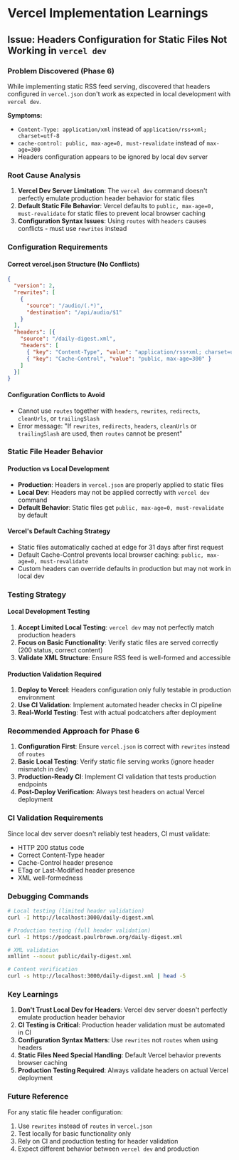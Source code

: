 # Vercel Implementation Learnings

## Issue: Headers Configuration for Static Files Not Working in `vercel dev`

### Problem Discovered (Phase 6)
While implementing static RSS feed serving, discovered that headers configured in `vercel.json` don't work as expected in local development with `vercel dev`.

**Symptoms:**
- `Content-Type: application/xml` instead of `application/rss+xml; charset=utf-8`
- `cache-control: public, max-age=0, must-revalidate` instead of `max-age=300`
- Headers configuration appears to be ignored by local dev server

### Root Cause Analysis

1. **Vercel Dev Server Limitation**: The `vercel dev` command doesn't perfectly emulate production header behavior for static files
2. **Default Static File Behavior**: Vercel defaults to `public, max-age=0, must-revalidate` for static files to prevent local browser caching
3. **Configuration Syntax Issues**: Using `routes` with `headers` causes conflicts - must use `rewrites` instead

### Configuration Requirements

#### Correct vercel.json Structure (No Conflicts)
```json
{
  "version": 2,
  "rewrites": [
    {
      "source": "/audio/(.*)",
      "destination": "/api/audio/$1"
    }
  ],
  "headers": [{
    "source": "/daily-digest.xml",
    "headers": [
      { "key": "Content-Type", "value": "application/rss+xml; charset=utf-8" },
      { "key": "Cache-Control", "value": "public, max-age=300" }
    ]
  }]
}
```

#### Configuration Conflicts to Avoid
- Cannot use `routes` together with `headers`, `rewrites`, `redirects`, `cleanUrls`, or `trailingSlash`
- Error message: "If `rewrites`, `redirects`, `headers`, `cleanUrls` or `trailingSlash` are used, then `routes` cannot be present"

### Static File Header Behavior

#### Production vs Local Development
- **Production**: Headers in `vercel.json` are properly applied to static files
- **Local Dev**: Headers may not be applied correctly with `vercel dev` command
- **Default Behavior**: Static files get `public, max-age=0, must-revalidate` by default

#### Vercel's Default Caching Strategy
- Static files automatically cached at edge for 31 days after first request
- Default Cache-Control prevents local browser caching: `public, max-age=0, must-revalidate`
- Custom headers can override defaults in production but may not work in local dev

### Testing Strategy

#### Local Development Testing
1. **Accept Limited Local Testing**: `vercel dev` may not perfectly match production headers
2. **Focus on Basic Functionality**: Verify static files are served correctly (200 status, correct content)
3. **Validate XML Structure**: Ensure RSS feed is well-formed and accessible

#### Production Validation Required
1. **Deploy to Vercel**: Headers configuration only fully testable in production environment
2. **Use CI Validation**: Implement automated header checks in CI pipeline
3. **Real-World Testing**: Test with actual podcatchers after deployment

### Recommended Approach for Phase 6

1. **Configuration First**: Ensure `vercel.json` is correct with `rewrites` instead of `routes`
2. **Basic Local Testing**: Verify static file serving works (ignore header mismatch in dev)
3. **Production-Ready CI**: Implement CI validation that tests production endpoints
4. **Post-Deploy Verification**: Always test headers on actual Vercel deployment

### CI Validation Requirements

Since local dev server doesn't reliably test headers, CI must validate:
- HTTP 200 status code
- Correct Content-Type header
- Cache-Control header presence
- ETag or Last-Modified header presence
- XML well-formedness

### Debugging Commands

```bash
# Local testing (limited header validation)
curl -I http://localhost:3000/daily-digest.xml

# Production testing (full header validation)  
curl -I https://podcast.paulrbrown.org/daily-digest.xml

# XML validation
xmllint --noout public/daily-digest.xml

# Content verification
curl -s http://localhost:3000/daily-digest.xml | head -5
```

### Key Learnings

1. **Don't Trust Local Dev for Headers**: Vercel dev server doesn't perfectly emulate production header behavior
2. **CI Testing is Critical**: Production header validation must be automated in CI
3. **Configuration Syntax Matters**: Use `rewrites` not `routes` when using headers
4. **Static Files Need Special Handling**: Default Vercel behavior prevents browser caching
5. **Production Testing Required**: Always validate headers on actual Vercel deployment

### Future Reference

For any static file header configuration:
1. Use `rewrites` instead of `routes` in `vercel.json`
2. Test locally for basic functionality only
3. Rely on CI and production testing for header validation
4. Expect different behavior between `vercel dev` and production